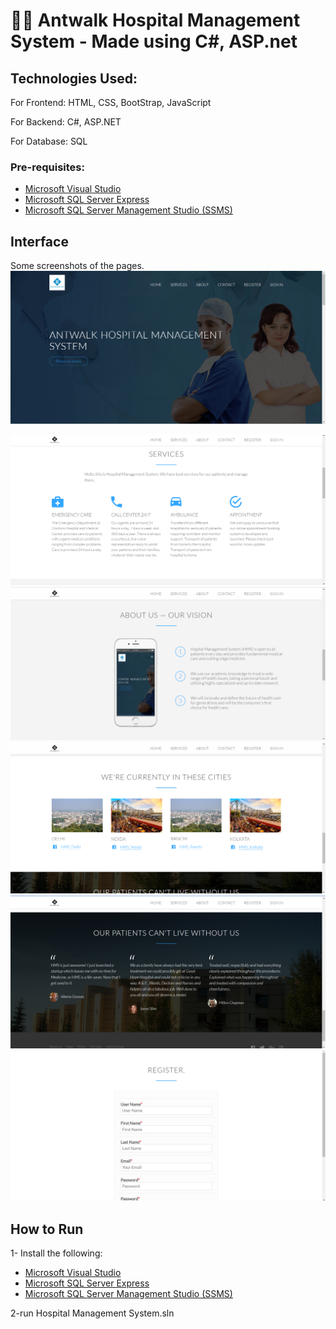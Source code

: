 # 👨‍⚕️ Antwalk Hospital Management System - Made using C#, ASP.net

## Technologies Used:

For Frontend: HTML, CSS, BootStrap, JavaScript

For Backend: C#, ASP.NET

For Database: SQL

### Pre-requisites:
* [Microsoft Visual Studio](https://visualstudio.microsoft.com/vs/community/)
* [Microsoft SQL Server Express](https://www.microsoft.com/en-us/sql-server/sql-server-editions-express)
* [Microsoft SQL Server Management Studio (SSMS)](https://docs.microsoft.com/en-us/sql/ssms/download-sql-server-management-studio-ssms?view=sql-server-2017)

## Interface
Some screenshots of the pages.
<img src="./Hospital Management System\Screenshot/1.png"/>

<img src="./Hospital Management System\Screenshot/2.png"/> 

<img src="./Hospital Management System\Screenshot/3.png"/> 

<img src="./Hospital Management System\Screenshot/4.png"/> 

<img src="./Hospital Management System\Screenshot/5.png"/> 

<img src="./Hospital Management System\Screenshot/6.png"/> 



## How to Run
1- Install the following:
* [Microsoft Visual Studio](https://visualstudio.microsoft.com/vs/community/)
* [Microsoft SQL Server Express](https://www.microsoft.com/en-us/sql-server/sql-server-editions-express)
* [Microsoft SQL Server Management Studio (SSMS)](https://docs.microsoft.com/en-us/sql/ssms/download-sql-server-management-studio-ssms?view=sql-server-2017)

2-run Hospital Management System.sln

